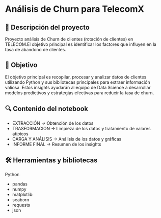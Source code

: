 # Análisis de Churn para TelecomX

## 📌 Descripción del proyecto

Proyecto análisis de Churn de clientes (rotación de clientes) en TELECOM.El objetivo principal es identificar los factores que influyen en la tasa de abandono de clientes.

## 🎯 Objetivo

El objetivo principal es recopilar, procesar y analizar datos de clientes utilizando Python y sus bibliotecas principales para extraer información valiosa. Estos insights ayudarán al equipo de Data Science a desarrollar modelos predictivos y estrategias efectivas para reducir la tasa de churn.

## 🔍 Contenido del notebook

- EXTRACCIÓN -> Obtención de los datos
- TRASFORMACIÓN -> Limpieza de los datos y tratamiento de valores atípicos
- CARGA Y ANÁLISIS -> Análisis de los datos y gráficas
- INFORME FINAL -> Resumen de los insights


## 🛠️ Herramientas y bibliotecas

Python

- pandas
- numpy
- matplotlib
- seaborn
- requests
- json
